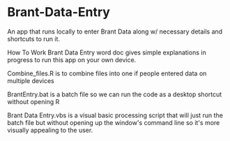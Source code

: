 # Brant-Data-Entry
An app that runs locally to enter Brant Data along w/ necessary details and shortcuts to run it. 

How To Work Brant Data Entry word doc gives simple explanations in progress to run this app on your own device.

Combine_files.R is to combine files into one if people entered data on multiple devices

BrantEntry.bat is a batch file so we can run the code as a desktop shortcut without opening R

Brant Data Entry.vbs is a visual basic processing script that will just run the batch file but without opening up the window's command line so it's more visually appealing to the user. 
